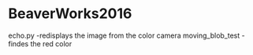 # BeaverWorks2016

echo.py -redisplays the image from the color camera
moving_blob_test - findes the red color
